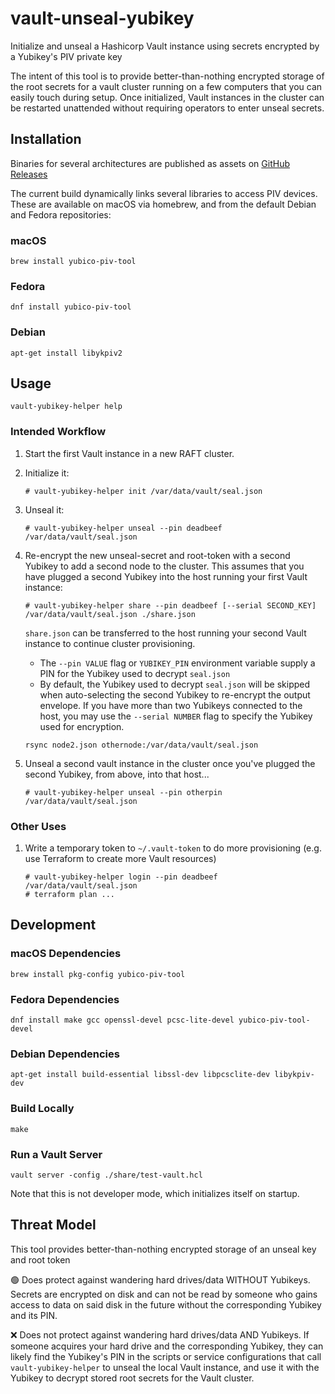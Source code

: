 vault-unseal-yubikey
====================

Initialize and unseal a Hashicorp Vault instance using secrets encrypted by a Yubikey's PIV private key

The intent of this tool is to provide better-than-nothing encrypted storage of the root secrets for a vault cluster running on a few computers that you can easily touch during setup. Once initialized, Vault instances in the cluster can be restarted unattended without requiring operators to enter unseal secrets.

## Installation

Binaries for several architectures are published as assets on [GitHub Releases](https://github.com/jmanero/vault-yubikey-helper/releases)

The current build dynamically links several libraries to access PIV devices. These are available on macOS via homebrew, and from the default Debian and Fedora repositories:

### macOS

```
brew install yubico-piv-tool
```

### Fedora

```
dnf install yubico-piv-tool
```

### Debian

```
apt-get install libykpiv2
```

## Usage

```
vault-yubikey-helper help
```

### Intended Workflow

1. Start the first Vault instance in a new RAFT cluster.
1. Initialize it:

    ```
    # vault-yubikey-helper init /var/data/vault/seal.json
    ```

1. Unseal it:

    ```
    # vault-yubikey-helper unseal --pin deadbeef /var/data/vault/seal.json
    ```

1. Re-encrypt the new unseal-secret and root-token with a second Yubikey to add a second node to the cluster. This assumes that you have plugged a second Yubikey into the host running your first Vault instance:

    ```
    # vault-yubikey-helper share --pin deadbeef [--serial SECOND_KEY] /var/data/vault/seal.json ./share.json
    ```

    `share.json` can be transferred to the host running your second Vault instance to continue cluster provisioning.

    - The `--pin VALUE` flag or `YUBIKEY_PIN` environment variable supply a PIN for the Yubikey used to decrypt `seal.json`
    - By default, the Yubikey used to decrypt `seal.json` will be skipped when auto-selecting the second Yubikey to re-encrypt the output envelope. If you have more than two Yubikeys connected to the host, you may use the `--serial NUMBER` flag to specify the Yubikey used for encryption.

    ```
    rsync node2.json othernode:/var/data/vault/seal.json
    ```

1. Unseal a second vault instance in the cluster once you've plugged the second Yubikey, from above, into that host...

    ```
    # vault-yubikey-helper unseal --pin otherpin /var/data/vault/seal.json
    ```

### Other Uses

1. Write a temporary token to `~/.vault-token` to do more provisioning (e.g. use Terraform to create more Vault resources)
    ```
    # vault-yubikey-helper login --pin deadbeef /var/data/vault/seal.json
    # terraform plan ...
    ```

## Development

### macOS Dependencies

```
brew install pkg-config yubico-piv-tool
```

### Fedora Dependencies

```
dnf install make gcc openssl-devel pcsc-lite-devel yubico-piv-tool-devel
```

### Debian Dependencies

```
apt-get install build-essential libssl-dev libpcsclite-dev libykpiv-dev
```

### Build Locally

```
make
```

### Run a Vault Server

```
vault server -config ./share/test-vault.hcl
```

Note that this is not developer mode, which initializes itself on startup.

## Threat Model

This tool provides better-than-nothing encrypted storage of an unseal key and root token 

🟢 Does protect against wandering hard drives/data WITHOUT Yubikeys. Secrets are encrypted on disk and can not be read by someone who gains access to data on said disk in the future without the corresponding Yubikey and its PIN.

❌ Does not protect against wandering hard drives/data AND Yubikeys. If someone acquires your hard drive and the corresponding Yubikey, they can likely find the Yubikey's PIN in the scripts or service configurations that call `vault-yubikey-helper` to unseal the local Vault instance, and use it with the Yubikey to decrypt stored root secrets for the Vault cluster.

